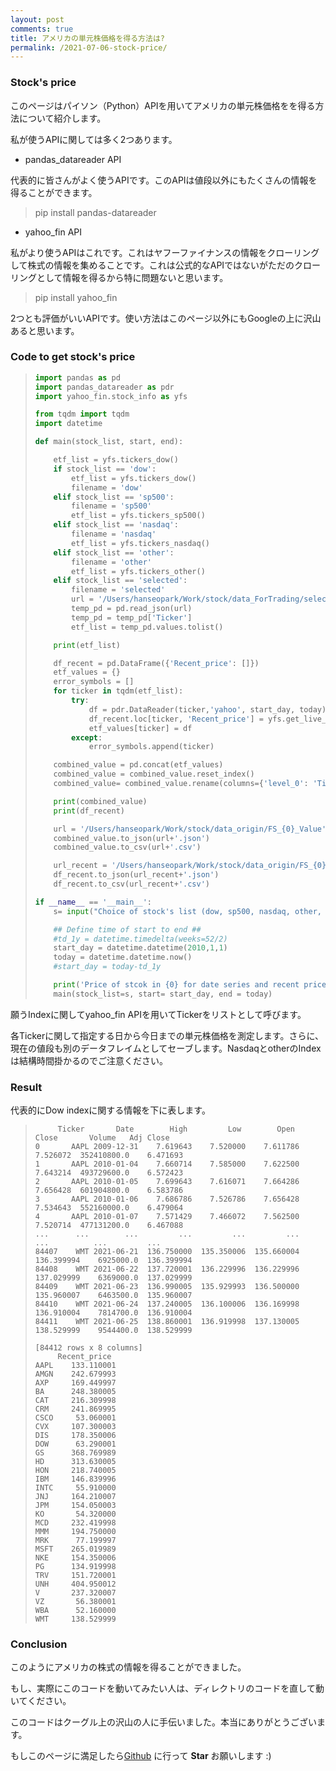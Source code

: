 ```yaml
---
layout: post
comments: true
title: アメリカの単元株価格を得る方法は?
permalink: /2021-07-06-stock-price/
---
```


### Stock's price

このページはパイソン（Python）APIを用いてアメリカの単元株価格をを得る方法について紹介します。

私が使うAPIに関しては多く2つあります。

- pandas_datareader API

代表的に皆さんがよく使うAPIです。このAPIは値段以外にもたくさんの情報を得ることができます。

> pip install pandas-datareader

- yahoo_fin API

私がより使うAPIはこれです。これはヤフーファイナンスの情報をクローリングして株式の情報を集めることです。これは公式的なAPIではないがただのクローリングとして情報を得るから特に問題ないと思います。

> pip install yahoo_fin



2つとも評価がいいAPIです。使い方法はこのページ以外にもGoogleの上に沢山あると思います。



### Code to get stock's price

> ```python
> import pandas as pd
> import pandas_datareader as pdr
> import yahoo_fin.stock_info as yfs
> 
> from tqdm import tqdm
> import datetime
> 
> def main(stock_list, start, end):
> 
>     etf_list = yfs.tickers_dow()
>     if stock_list == 'dow':
>         etf_list = yfs.tickers_dow()
>         filename = 'dow'
>     elif stock_list == 'sp500':
>         filename = 'sp500'
>         etf_list = yfs.tickers_sp500()
>     elif stock_list == 'nasdaq':
>         filename = 'nasdaq'
>         etf_list = yfs.tickers_nasdaq()
>     elif stock_list == 'other':
>         filename = 'other'
>         etf_list = yfs.tickers_other()
>     elif stock_list == 'selected':
>         filename = 'selected'
>         url = '/Users/hanseopark/Work/stock/data_ForTrading/selected_ticker.json'
>         temp_pd = pd.read_json(url)
>         temp_pd = temp_pd['Ticker']
>         etf_list = temp_pd.values.tolist()
> 
>     print(etf_list)
> 
>     df_recent = pd.DataFrame({'Recent_price': []})
>     etf_values = {}
>     error_symbols = []
>     for ticker in tqdm(etf_list):
>         try:
>             df = pdr.DataReader(ticker,'yahoo', start_day, today)
>             df_recent.loc[ticker, 'Recent_price'] = yfs.get_live_price(ticker)
>             etf_values[ticker] = df
>         except:
>             error_symbols.append(ticker)
> 
>     combined_value = pd.concat(etf_values)
>     combined_value = combined_value.reset_index()
>     combined_value= combined_value.rename(columns={'level_0': 'Ticker'})
> 
>     print(combined_value)
>     print(df_recent)
> 
>     url = '/Users/hanseopark/Work/stock/data_origin/FS_{0}_Value'.format(filename)
>     combined_value.to_json(url+'.json')
>     combined_value.to_csv(url+'.csv')
> 
>     url_recent = '/Users/hanseopark/Work/stock/data_origin/FS_{0}_Recent_Value'.format(filename)
>     df_recent.to_json(url_recent+'.json')
>     df_recent.to_csv(url_recent+'.csv')
> 
> if __name__ == '__main__':
>     s= input("Choice of stock's list (dow, sp500, nasdaq, other, selected): ")
> 
>     ## Define time of start to end ##
>     #td_1y = datetime.timedelta(weeks=52/2)
>     start_day = datetime.datetime(2010,1,1)
>     today = datetime.datetime.now()
>     #start_day = today-td_1y
> 
>     print('Price of stcok in {0} for date series and recent price'.format(s))
>     main(stock_list=s, start= start_day, end = today)
> 
> ```
>
> 



願うIndexに関してyahoo_fin APIを用いてTickerをリストとして呼びます。

各Tickerに関して指定する日から今日までの単元株価格を測定します。さらに、現在の値段も別のデータフレイムとしてセーブします。NasdaqとotherのIndexは結構時間掛かるのでご注意ください。



### Result

代表的にDow indexに関する情報を下に表します。　

>```
>      Ticker       Date        High         Low        Open       Close       Volume   Adj Close
>0       AAPL 2009-12-31    7.619643    7.520000    7.611786    7.526072  352410800.0    6.471693
>1       AAPL 2010-01-04    7.660714    7.585000    7.622500    7.643214  493729600.0    6.572423
>2       AAPL 2010-01-05    7.699643    7.616071    7.664286    7.656428  601904800.0    6.583786
>3       AAPL 2010-01-06    7.686786    7.526786    7.656428    7.534643  552160000.0    6.479064
>4       AAPL 2010-01-07    7.571429    7.466072    7.562500    7.520714  477131200.0    6.467088
>...      ...        ...         ...         ...         ...         ...          ...         ...
>84407    WMT 2021-06-21  136.750000  135.350006  135.660004  136.399994    6925000.0  136.399994
>84408    WMT 2021-06-22  137.720001  136.229996  136.229996  137.029999    6369000.0  137.029999
>84409    WMT 2021-06-23  136.990005  135.929993  136.500000  135.960007    6463500.0  135.960007
>84410    WMT 2021-06-24  137.240005  136.100006  136.169998  136.910004    7814700.0  136.910004
>84411    WMT 2021-06-25  138.860001  136.919998  137.130005  138.529999    9544400.0  138.529999
>
>[84412 rows x 8 columns]
>      Recent_price
>AAPL    133.110001
>AMGN    242.679993
>AXP     169.449997
>BA      248.380005
>CAT     216.309998
>CRM     241.869995
>CSCO     53.060001
>CVX     107.300003
>DIS     178.350006
>DOW      63.290001
>GS      368.769989
>HD      313.630005
>HON     218.740005
>IBM     146.839996
>INTC     55.910000
>JNJ     164.210007
>JPM     154.050003
>KO       54.320000
>MCD     232.419998
>MMM     194.750000
>MRK      77.199997
>MSFT    265.019989
>NKE     154.350006
>PG      134.919998
>TRV     151.720001
>UNH     404.950012
>V       237.320007
>VZ       56.380001
>WBA      52.160000
>WMT     138.529999
>```
>
>



### Conclusion

このようにアメリカの株式の情報を得ることができました。

もし、実際にこのコードを動いてみたい人は、ディレクトリのコードを直して動いてください。

このコードはクーグル上の沢山の人に手伝いました。本当にありがとうございます。

もしこのページに満足したら[Github](https://github.com/hanseopark/Stock/tree/master/ChoiceTicker) に行って **Star** お願いします :)

